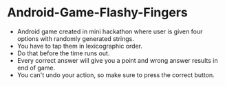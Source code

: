# Android-Game-Flashy-Fingers

<ul>
<li>Android game created in mini hackathon where user is given four options with randomly generated strings.</li>
<li>You have to tap them in lexicographic order.</li>
<li>Do that before the time runs out.</li>
<li>Every correct answer will give you a point and wrong answer results in end of game.</li>
<li>You can't undo your action, so make sure to press the correct button.</li>
</ul>
